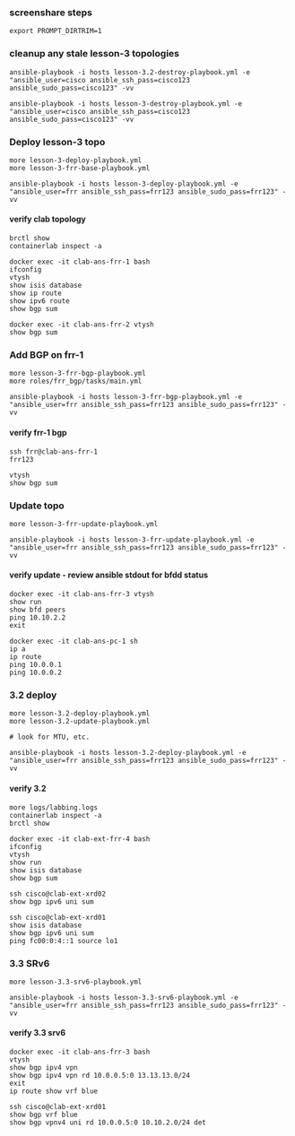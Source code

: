 ### screenshare steps

```
export PROMPT_DIRTRIM=1
```
### cleanup any stale lesson-3 topologies
```
ansible-playbook -i hosts lesson-3.2-destroy-playbook.yml -e "ansible_user=cisco ansible_ssh_pass=cisco123 ansible_sudo_pass=cisco123" -vv

ansible-playbook -i hosts lesson-3-destroy-playbook.yml -e "ansible_user=cisco ansible_ssh_pass=cisco123 ansible_sudo_pass=cisco123" -vv
```

### Deploy lesson-3 topo
```
more lesson-3-deploy-playbook.yml
more lesson-3-frr-base-playbook.yml
```
```
ansible-playbook -i hosts lesson-3-deploy-playbook.yml -e "ansible_user=frr ansible_ssh_pass=frr123 ansible_sudo_pass=frr123" -vv
```

#### verify clab topology
```
brctl show
containerlab inspect -a

docker exec -it clab-ans-frr-1 bash
ifconfig
vtysh
show isis database
show ip route
show ipv6 route
show bgp sum

docker exec -it clab-ans-frr-2 vtysh
show bgp sum
```

### Add BGP on frr-1
```
more lesson-3-frr-bgp-playbook.yml
more roles/frr_bgp/tasks/main.yml
```
```
ansible-playbook -i hosts lesson-3-frr-bgp-playbook.yml -e "ansible_user=frr ansible_ssh_pass=frr123 ansible_sudo_pass=frr123" -vv
```

#### verify frr-1 bgp
```
ssh frr@clab-ans-frr-1
frr123

vtysh
show bgp sum
```

### Update topo
```
more lesson-3-frr-update-playbook.yml
```
```
ansible-playbook -i hosts lesson-3-frr-update-playbook.yml -e "ansible_user=frr ansible_ssh_pass=frr123 ansible_sudo_pass=frr123" -vv
```

#### verify update - review ansible stdout for bfdd status
```
docker exec -it clab-ans-frr-3 vtysh
show run
show bfd peers
ping 10.10.2.2
exit

docker exec -it clab-ans-pc-1 sh
ip a
ip route
ping 10.0.0.1
ping 10.0.0.2
```

### 3.2 deploy 
```
more lesson-3.2-deploy-playbook.yml
more lesson-3.2-update-playbook.yml

# look for MTU, etc.
```
```
ansible-playbook -i hosts lesson-3.2-deploy-playbook.yml -e "ansible_user=frr ansible_ssh_pass=frr123 ansible_sudo_pass=frr123" -vv
```

#### verify 3.2
```
more logs/labbing.logs
containerlab inspect -a
brctl show

docker exec -it clab-ext-frr-4 bash
ifconfig
vtysh
show run
show isis database
show bgp sum

ssh cisco@clab-ext-xrd02
show bgp ipv6 uni sum

ssh cisco@clab-ext-xrd01
show isis database
show bgp ipv6 uni sum
ping fc00:0:4::1 source lo1
```

### 3.3 SRv6
```
more lesson-3.3-srv6-playbook.yml
```

```
ansible-playbook -i hosts lesson-3.3-srv6-playbook.yml -e "ansible_user=frr ansible_ssh_pass=frr123 ansible_sudo_pass=frr123" -vv
```

#### verify 3.3 srv6

```
docker exec -it clab-ans-frr-3 bash
vtysh
show bgp ipv4 vpn
show bgp ipv4 vpn rd 10.0.0.5:0 13.13.13.0/24
exit
ip route show vrf blue

ssh cisco@clab-ext-xrd01
show bgp vrf blue   
show bgp vpnv4 uni rd 10.0.0.5:0 10.10.2.0/24 det
```

